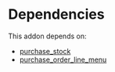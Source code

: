 # Dependencies

This addon depends on:

- [purchase_stock](../../../../../oca-ocb-warehouse/odoo-bringout-oca-ocb-purchase_stock)
- [purchase_order_line_menu](../../../../odoo-bringout-oca-purchase-workflow-purchase_order_line_menu)
